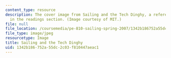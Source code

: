 ```yaml
---
content_type: resource
description: The cover image from Sailing and the Tech Dinghy, a reference text provided
  in the readings section. (Image courtesy of MIT.)
file: null
file_location: /coursemedia/pe-810-sailing-spring-2007/1342b186752a55dc2c03f810447aeac1_pe-810s07.jpg
file_type: image/jpeg
resourcetype: Image
title: Sailing and the Tech Dinghy
uid: 1342b186-752a-55dc-2c03-f810447aeac1
---
```

